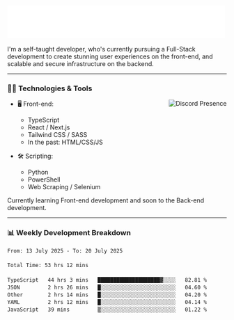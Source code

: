 <img src="assets/wave.svg" alt=":wave:" />

I'm a self-taught developer, who's currently pursuing a Full-Stack development to create stunning user experiences on the front-end, and scalable and secure infrastructure on the backend.

---

### 🧑‍💻 Technologies & Tools

<a href="https://discord.com/users/414304208649453568" target="_blank" rel="nofollow">
   <img src="https://lanyard-profile-readme.vercel.app/api/414304208649453568?idleMessage=Probably%20doing%20something%20else..." alt="Discord Presence" align="right">
</a>

- 🖥️ Front-end:

  - TypeScript
  - React / Next.js
  - Tailwind CSS / SASS
  - In the past: HTML/CSS/JS

- 🛠 Scripting:

  - Python
  - PowerShell
  - Web Scraping / Selenium

Currently learning Front-end development and soon to the Back-end development.

---

### 📊 Weekly Development Breakdown

<!--START_SECTION:waka-->

```txt
From: 13 July 2025 - To: 20 July 2025

Total Time: 53 hrs 12 mins

TypeScript   44 hrs 3 mins   ████████████████████▓░░░░   82.81 %
JSON         2 hrs 26 mins   █░░░░░░░░░░░░░░░░░░░░░░░░   04.60 %
Other        2 hrs 14 mins   █░░░░░░░░░░░░░░░░░░░░░░░░   04.20 %
YAML         2 hrs 12 mins   █░░░░░░░░░░░░░░░░░░░░░░░░   04.14 %
JavaScript   39 mins         ▒░░░░░░░░░░░░░░░░░░░░░░░░   01.22 %
```

<!--END_SECTION:waka-->
